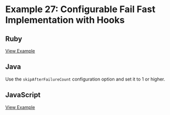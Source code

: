 # Example 27: Configurable Fail Fast Implementation with Hooks

## Ruby

[View Example](./ruby)

## Java

Use the `skipAfterFailureCount` configuration option and set it to 1 or higher.

## JavaScript

[View Example](./js)